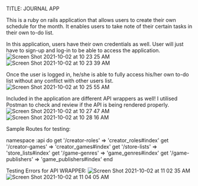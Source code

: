 TITLE: JOURNAL APP

This is a ruby on rails application that allows users to create their own schedule for the month. It enables users to take note of their certain tasks in their own to-do list. 

In this application, users have their own credentials as well. User will just have to sign-up and log-in to be able to access the application. ![Screen Shot 2021-10-02 at 10 23 25 AM](https://user-images.githubusercontent.com/81461328/135700892-deb4ccfc-876f-4212-a4bf-d30c1fdfc0a6.png)
![Screen Shot 2021-10-02 at 10 23 39 AM](https://user-images.githubusercontent.com/81461328/135700897-8a54d996-4b8e-49a1-8df9-848f11ddb3ab.png)

Once the user is logged in, he/she is able to fully access his/her own to-do list without any conflict with other users list. ![Screen Shot 2021-10-02 at 10 25 55 AM](https://user-images.githubusercontent.com/81461328/135700966-055ea9c7-765d-4177-a7e6-00c275ef963f.png)

Included in the application are different API wrappers as well! I utilised Postman to check and review if the API is being rendered properly. ![Screen Shot 2021-10-02 at 10 27 47 AM](https://user-images.githubusercontent.com/81461328/135701000-b5298c1a-601f-44cc-8171-fe1c820c7503.png)
![Screen Shot 2021-10-02 at 10 28 16 AM](https://user-images.githubusercontent.com/81461328/135701007-6627177f-699f-461f-8fe5-ebe72c40433e.png)

Sample Routes for testing:   

namespace :api do
    get '/creator-roles' => 'creator_roles#index'
    get '/creator-games' => 'creator_games#index'
    get '/store-lists' => 'store_lists#index'
    get '/game-genres' => 'game_genres#index'
    get '/game-publishers' => 'game_publishers#index'
 end

Testing Errors for API WRAPPER: 
![Screen Shot 2021-10-02 at 11 02 35 AM](https://user-images.githubusercontent.com/81461328/135701703-5f745f75-42fb-4469-951d-d2e6e43a6c7f.png)
![Screen Shot 2021-10-02 at 11 04 05 AM](https://user-images.githubusercontent.com/81461328/135701725-501e9424-35ae-494a-9f7e-88db6dccc995.png)
